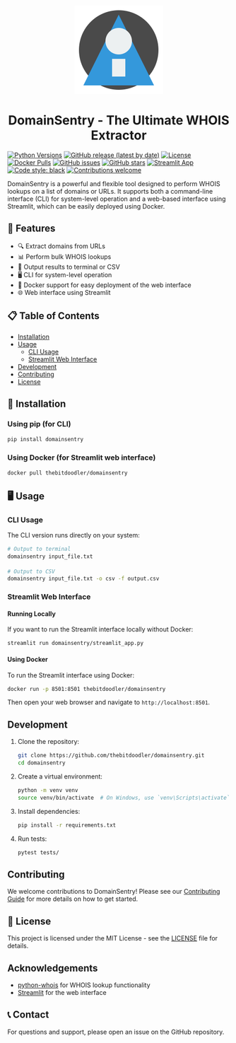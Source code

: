 <div align="center"><img src="assets/domainsentry.svg" alt="DomainSentry Logo" width="200" height="200"></div>

<div align="center"> <h1>DomainSentry - The Ultimate WHOIS Extractor </h1></div>

[![Python Versions](https://img.shields.io/pypi/pyversions/domainsentry.svg)](https://pypi.org/project/domainsentry/)
[![GitHub release (latest by date)](https://img.shields.io/github/v/release/thebitdoodler/DomainSentry)](https://github.com/thebitdoodler/DomainSentry/releases)
[![License](https://img.shields.io/github/license/thebitdoodler/DomainSentry)](https://github.com/thebitdoodler/DomainSentry/blob/main/LICENSE)
[![Docker Pulls](https://img.shields.io/docker/pulls/thebitdoodler/domainsentry)](https://hub.docker.com/r/thebitdoodler/domainsentry)
[![GitHub issues](https://img.shields.io/github/issues/thebitdoodler/DomainSentry)](https://github.com/thebitdoodler/DomainSentry/issues)
[![GitHub stars](https://img.shields.io/github/stars/thebitdoodler/DomainSentry)](https://github.com/thebitdoodler/DomainSentry/stargazers)
[![Streamlit App](https://static.streamlit.io/badges/streamlit_badge_black_white.svg)](https://domainsentry-demo.streamlit.app)
[![Code style: black](https://img.shields.io/badge/code%20style-black-000000.svg)](https://github.com/psf/black)
[![Contributions welcome](https://img.shields.io/badge/contributions-welcome-brightgreen.svg?style=flat)](https://github.com/thebitdoodler/DomainSentry/issues)

DomainSentry is a powerful and flexible tool designed to perform WHOIS lookups on a list of domains or URLs. It supports both a command-line interface (CLI) for system-level operation and a web-based interface using Streamlit, which can be easily deployed using Docker.

## 🚀 Features

- 🔍 Extract domains from URLs
- 📊 Perform bulk WHOIS lookups
- 📁 Output results to terminal or CSV
- 🖥️ CLI for system-level operation
- 🐳 Docker support for easy deployment of the web interface
- 🌐 Web interface using Streamlit

## 📋 Table of Contents

- [Installation](#installation)
- [Usage](#usage)
  - [CLI Usage](#cli-usage)
  - [Streamlit Web Interface](#streamlit-web-interface)
- [Development](#development)
- [Contributing](#Contributing)
- [License](#License)

## 🔧 Installation

### Using pip (for CLI)

```bash
pip install domainsentry
```

### Using Docker (for Streamlit web interface)

```bash
docker pull thebitdoodler/domainsentry
```

## 🖥️ Usage

### CLI Usage

The CLI version runs directly on your system:

```bash
# Output to terminal
domainsentry input_file.txt

# Output to CSV
domainsentry input_file.txt -o csv -f output.csv
```

### Streamlit Web Interface

#### Running Locally

If you want to run the Streamlit interface locally without Docker:

```bash
streamlit run domainsentry/streamlit_app.py
```

#### Using Docker

To run the Streamlit interface using Docker:

```bash
docker run -p 8501:8501 thebitdoodler/domainsentry
```

Then open your web browser and navigate to `http://localhost:8501`.

## Development

1. Clone the repository:
   ```bash
   git clone https://github.com/thebitdoodler/domainsentry.git
   cd domainsentry
   ```

2. Create a virtual environment:
   ```bash
   python -m venv venv
   source venv/bin/activate  # On Windows, use `venv\Scripts\activate`
   ```

3. Install dependencies:
   ```bash
   pip install -r requirements.txt
   ```

4. Run tests:
   ```bash
   pytest tests/
   ```

## Contributing

We welcome contributions to DomainSentry! Please see our [Contributing Guide](CONTRIBUTING.md) for more details on how to get started.

## 📄 License

This project is licensed under the MIT License - see the [LICENSE](LICENSE) file for details.

## Acknowledgements

- [python-whois](https://github.com/richardpenman/whois) for WHOIS lookup functionality
- [Streamlit](https://streamlit.io/) for the web interface

## 📞 Contact

For questions and support, please open an issue on the GitHub repository.

